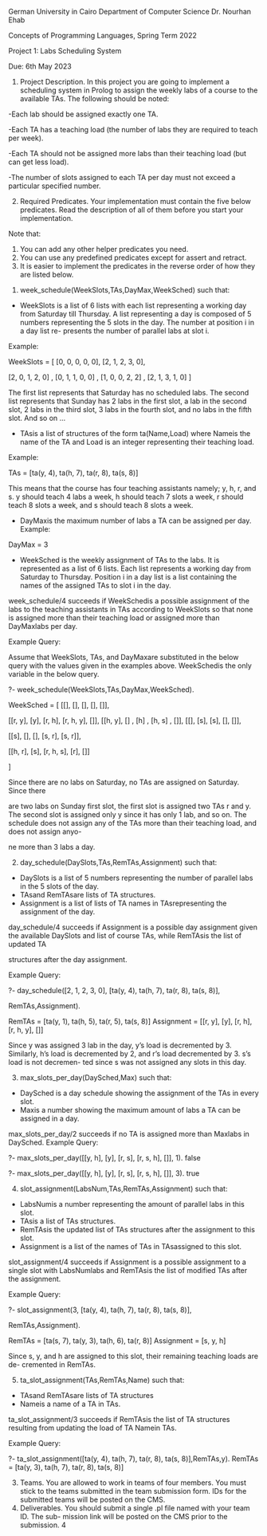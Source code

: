 ﻿German University in Cairo Department of Computer Science Dr. Nourhan Ehab

Concepts of Programming Languages, Spring Term 2022

Project 1: Labs Scheduling System

Due: 6th May 2023

1. Project Description. In this project you are going to implement a scheduling system in Prolog to assign the weekly labs of a course to the available TAs. The following should be noted:

-Each lab should be assigned exactly one TA.

-Each TA has a teaching load (the number of labs they are required to teach per week).

-Each TA should not be assigned more labs than their teaching load (but can get less load).

-The number of slots assigned to each TA per day must not exceed a particular specified number.

2. Required Predicates. Your implementation must contain the five below predicates. Read the description of all of them before you start your implementation.

Note that:

1. You can add any other helper predicates you need.
1. You can use any predefined predicates except for assert and retract.
1. It is easier to implement the predicates in the reverse order of how they are listed below.
1) week\_schedule(WeekSlots,TAs,DayMax,WeekSched) such that:
- WeekSlots is a list of 6 lists with each list representing a working day from Saturday till Thursday. A list representing a day is composed of 5 numbers representing the 5 slots in the day. The number at position i in a day list re- presents the number of parallel labs at slot i.

Example:

WeekSlots = [ [0, 0, 0, 0, 0], [2, 1, 2, 3, 0],

[2, 0, 1, 2, 0] , [0, 1, 1, 0, 0] , [1, 0, 0, 2, 2] , [2, 1, 3, 1, 0] ]

The first list represents that Saturday has no scheduled labs. The second list represents that Sunday has 2 labs in the first slot, a lab in the second slot, 2 labs in the third slot, 3 labs in the fourth slot, and no labs in the fifth slot. And so on ...

- TAsis a list of structures of the form ta(Name,Load) where Nameis the name of the TA and Load is an integer representing their teaching load.

Example:

TAs = [ta(y, 4), ta(h, 7), ta(r, 8), ta(s, 8)]

This means that the course has four teaching assistants namely; y, h, r, and s. y should teach 4 labs a week, h should teach 7 slots a week, r should teach 8 slots a week, and s should teach 8 slots a week.

- DayMaxis the maximum number of labs a TA can be assigned per day. Example:

DayMax = 3

- WeekSched is the weekly assignment of TAs to the labs. It is represented as a list of 6 lists. Each list represents a working day from Saturday to Thursday. Position i in a day list is a list containing the names of the assigned TAs to slot i in the day.

week\_schedule/4 succeeds if WeekSchedis a possible assignment of the labs to the teaching assistants in TAs according to WeekSlots so that none is assigned more than their teaching load or assigned more than DayMaxlabs per day.

Example Query:

Assume that WeekSlots, TAs, and DayMaxare substituted in the below query with the values given in the examples above. WeekSchedis the only variable in the below query.

?- week\_schedule(WeekSlots,TAs,DayMax,WeekSched).

WeekSched = [ [[], [], [], [], []],

[[r, y], [y], [r, h], [r, h, y], []], [[h, y], [] , [h] , [h, s] , []], [[], [s], [s], [], []],

[[s], [], [], [s, r], [s, r]],

[[h, r], [s], [r, h, s], [r], []]

]

Since there are no labs on Saturday, no TAs are assigned on Saturday. Since there

are two labs on Sunday first slot, the first slot is assigned two TAs r and y. The second slot is assigned only y since it has only 1 lab, and so on. The schedule does not assign any of the TAs more than their teaching load, and does not assign anyo-

ne more than 3 labs a day.

2) day\_schedule(DaySlots,TAs,RemTAs,Assignment) such that:
- DaySlots is a list of 5 numbers representing the number of parallel labs in the 5 slots of the day.
- TAsand RemTAsare lists of TA structures.
- Assignment is a list of lists of TA names in TAsrepresenting the assignment of the day.

day\_schedule/4 succeeds if Assignment is a possible day assignment given the available DaySlots and list of course TAs, while RemTAsis the list of updated TA

structures after the day assignment.

Example Query:

?- day\_schedule([2, 1, 2, 3, 0], [ta(y, 4), ta(h, 7), ta(r, 8), ta(s, 8)],

RemTAs,Assignment).

RemTAs = [ta(y, 1), ta(h, 5), ta(r, 5), ta(s, 8)] Assignment = [[r, y], [y], [r, h], [r, h, y], []]

Since y was assigned 3 lab in the day, y’s load is decremented by 3. Similarly, h’s load is decremented by 2, and r’s load decremented by 3. s’s load is not decremen- ted since s was not assigned any slots in this day.

3) max\_slots\_per\_day(DaySched,Max) such that:
- DaySched is a day schedule showing the assignment of the TAs in every slot.
- Maxis a number showing the maximum amount of labs a TA can be assigned in a day.

max\_slots\_per\_day/2 succeeds if no TA is assigned more than Maxlabs in DaySched. Example Query:

?- max\_slots\_per\_day([[y, h], [y], [r, s], [r, s, h], []], 1). false

?- max\_slots\_per\_day([[y, h], [y], [r, s], [r, s, h], []], 3). true

4) slot\_assignment(LabsNum,TAs,RemTAs,Assignment) such that:
- LabsNumis a number representing the amount of parallel labs in this slot.
- TAsis a list of TAs structures.
- RemTAsis the updated list of TAs structures after the assignment to this slot.
- Assignment is a list of the names of TAs in TAsassigned to this slot.

slot\_assignment/4 succeeds if Assignment is a possible assignment to a single slot with LabsNumlabs and RemTAsis the list of modified TAs after the assignment.

Example Query:

?- slot\_assignment(3, [ta(y, 4), ta(h, 7), ta(r, 8), ta(s, 8)],

RemTAs,Assignment).

RemTAs = [ta(s, 7), ta(y, 3), ta(h, 6), ta(r, 8)] Assignment = [s, y, h]

Since s, y, and h are assigned to this slot, their remaining teaching loads are de- cremented in RemTAs.

5) ta\_slot\_assignment(TAs,RemTAs,Name) such that:
- TAsand RemTAsare lists of TA structures
- Nameis a name of a TA in TAs.

ta\_slot\_assignment/3 succeeds if RemTAsis the list of TA structures resulting from updating the load of TA Namein TAs.

Example Query:

?- ta\_slot\_assignment([ta(y, 4), ta(h, 7), ta(r, 8), ta(s, 8)],RemTAs,y). RemTAs = [ta(y, 3), ta(h, 7), ta(r, 8), ta(s, 8)]

3. Teams. You are allowed to work in teams of four members. You must stick to the teams submitted in the team submission form. IDs for the submitted teams will be posted on the CMS.
3. Deliverables. You should submit a single .pl file named with your team ID. The sub- mission link will be posted on the CMS prior to the submission.
4
